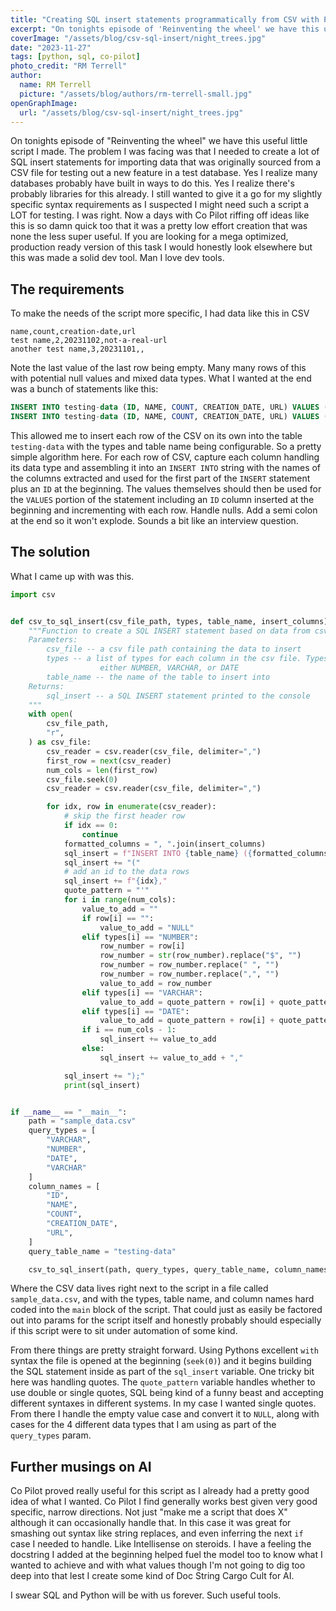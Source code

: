 ```yaml
---
title: "Creating SQL insert statements programmatically from CSV with Python"
excerpt: "On tonights episode of 'Reinventing the wheel' we have this useful little script I made."
coverImage: "/assets/blog/csv-sql-insert/night_trees.jpg"
date: "2023-11-27"
tags: [python, sql, co-pilot]
photo_credit: "RM Terrell"
author:
  name: RM Terrell
  picture: "/assets/blog/authors/rm-terrell-small.jpg"
openGraphImage:
  url: "/assets/blog/csv-sql-insert/night_trees.jpg"
---
```


On tonights episode of "Reinventing the wheel" we have this useful little script I made. The problem I was facing was that I needed to create a lot of SQL insert statements for importing data that was originally sourced from a CSV file for testing out a new feature in a test database. Yes I realize many databases probably have built in ways to do this. Yes I realize there's probably libraries for this already. I still wanted to give it a go for my slightly specific syntax requirements as I suspected I might need such a script a LOT for testing. I was right. Now a days with Co Pilot riffing off ideas like this is so damn quick too that it was a pretty low effort creation that was none the less super useful. If you are looking for a mega optimized, production ready version of this task I would honestly look elsewhere but this was made a solid dev tool. Man I love dev tools.

## The requirements

To make the needs of the script more specific, I had data like this in CSV

```csv
name,count,creation-date,url
test name,2,20231102,not-a-real-url
another test name,3,20231101,,
```

Note the last value of the last row being empty. Many many rows of this with potential null values and mixed data types. What I wanted at the end was a bunch of statements like this:

```sql
INSERT INTO testing-data (ID, NAME, COUNT, CREATION_DATE, URL) VALUES (1,'test name',2,'20231102','not-a-real-url');
INSERT INTO testing-data (ID, NAME, COUNT, CREATION_DATE, URL) VALUES (2,'another test name',3,'20231101',NULL);
```

This allowed me to insert each row of the CSV on its own into the table `testing-data` with the types and table name being configurable. So a pretty simple algorithm here. For each row of CSV, capture each column handling its data type and assembling it into an `INSERT INTO` string with the names of the columns extracted and used for the first part of the `INSERT` statement plus an `ID` at the beginning. The values themselves should then be used for the `VALUES` portion of the statement including an `ID` column inserted at the beginning and incrementing with each row. Handle nulls. Add a semi colon at the end so it won't explode. Sounds a bit like an interview question.

## The solution

What I came up with was this.

```python
import csv


def csv_to_sql_insert(csv_file_path, types, table_name, insert_columns):
    """Function to create a SQL INSERT statement based on data from csv
    Parameters:
        csv_file -- a csv file path containing the data to insert
        types -- a list of types for each column in the csv file. Types can be
                    either NUMBER, VARCHAR, or DATE
        table_name -- the name of the table to insert into
    Returns:
        sql_insert -- a SQL INSERT statement printed to the console
    """
    with open(
        csv_file_path,
        "r",
    ) as csv_file:
        csv_reader = csv.reader(csv_file, delimiter=",")
        first_row = next(csv_reader)
        num_cols = len(first_row)
        csv_file.seek(0)
        csv_reader = csv.reader(csv_file, delimiter=",")

        for idx, row in enumerate(csv_reader):
            # skip the first header row
            if idx == 0:
                continue
            formatted_columns = ", ".join(insert_columns)
            sql_insert = f"INSERT INTO {table_name} ({formatted_columns}) VALUES "
            sql_insert += "("
            # add an id to the data rows
            sql_insert += f"{idx},"
            quote_pattern = "'"
            for i in range(num_cols):
                value_to_add = ""
                if row[i] == "":
                    value_to_add = "NULL"
                elif types[i] == "NUMBER":
                    row_number = row[i]
                    row_number = str(row_number).replace("$", "")
                    row_number = row_number.replace(" ", "")
                    row_number = row_number.replace(",", "")
                    value_to_add = row_number
                elif types[i] == "VARCHAR":
                    value_to_add = quote_pattern + row[i] + quote_pattern
                elif types[i] == "DATE":
                    value_to_add = quote_pattern + row[i] + quote_pattern
                if i == num_cols - 1:
                    sql_insert += value_to_add
                else:
                    sql_insert += value_to_add + ","

            sql_insert += ");"
            print(sql_insert)


if __name__ == "__main__":
    path = "sample_data.csv"
    query_types = [
        "VARCHAR",
        "NUMBER",
        "DATE",
        "VARCHAR"
    ]
    column_names = [
        "ID",
        "NAME",
        "COUNT",
        "CREATION_DATE",
        "URL",
    ]
    query_table_name = "testing-data"

    csv_to_sql_insert(path, query_types, query_table_name, column_names)
```

Where the CSV data lives right next to the script in a file called `sample_data.csv`, and with the types, table name, and column names hard coded into the `main` block of the script. That could just as easily be factored out into params for the script itself and honestly probably should especially if this script were to sit under automation of some kind.

From there things are pretty straight forward. Using Pythons excellent `with` syntax the file is opened at the beginning (`seek(0)`) and it begins building the SQL statement inside as part of the `sql_insert` variable. One tricky bit here was handling quotes. The `quote_pattern` variable handles whether to use double or single quotes, SQL being kind of a funny beast and accepting different syntaxes in different systems. In my case I wanted single quotes. From there I handle the empty value case and convert it to `NULL`, along with cases for the 4 different data types that I am using as part of the `query_types` param.

## Further musings on AI

Co Pilot proved really useful for this script as I already had a pretty good idea of what I wanted. Co Pilot I find generally works best given very good specific, narrow directions. Not just "make me a script that does X" although it can occasionally handle that. In this case it was great for smashing out syntax like string replaces, and even inferring the next `if` case I needed to handle. Like Intellisense on steroids. I have a feeling the docstring I added at the beginning helped fuel the model too to know what I wanted to achieve and with what values though I'm not going to dig too deep into that lest I create some kind of Doc String Cargo Cult for AI.

I swear SQL and Python will be with us forever. Such useful tools.
